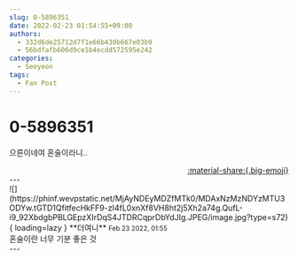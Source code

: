 ```yaml
---
slug: 0-5896351
date: 2022-02-23 01:54:55+09:00
authors:
  - 332d6de25712d7f1e66b430b667e03b9
  - 56bdfafb606d9ce1b4ecdd572595e242
categories:
  - Seoyeon
tags:
  - Fan Post
---
```


# 0-5896351

<div class="post-container" markdown="1">
<div class="content-container md-sidebar__scrollwrap" markdown="1">

으른이네여 혼술이라니..

</div>
</div>

<div style="text-align: right;" markdown="1">
<a href="https://weverse.io/fromis9/fanpost/0-5896351" style="text-align: right;">:material-share:{.big-emoji}</a>
</div>
---

<div class="comments-container md-sidebar__scrollwrap" markdown="1">
<div class="comment" markdown="1">
<div class='id-container' markdown="1">
![](https://phinf.wevpstatic.net/MjAyNDEyMDZfMTk0/MDAxNzMzNDYzMTU3ODYw.tGTD1QfitfecHkFF9-zI4fL0xnXf8VH8ht2j5Xh2a74g.QufL-i9_92XbdgbPBLGEpzXIrDqS4JTDRCqprDbYdJIg.JPEG/image.jpg?type=s72){ loading=lazy }
**<span class="artist">더여니</span>** <small>Feb 23 2022, 01:55</small><br>
</div>
<div class='comment-body' markdown="1">
혼술이란 너무 기분 좋은 것
</div>
</div>
</div>
---

